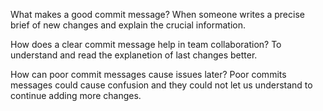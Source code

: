 What makes a good commit message?
When someone writes a precise brief of new changes and explain the crucial information.

How does a clear commit message help in team collaboration?
To understand and read the explanetion of last changes better.

How can poor commit messages cause issues later?
Poor commits messages could cause confusion and they could not let us understand to continue adding more changes.
